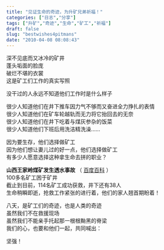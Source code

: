 ```yaml
---
title: "见证生命的奇迹，为升矿兄弟祈福！"
categories: ["日志","分享"]
tags: ["升矿","奇迹","生命","矿工","祈福"]
draft: false
slug: "bestwishes4pitmans"
date: "2010-04-08 08:08:43"
---
```


<p>深不见底而又冰冷的矿井<br>
 蓬头垢面的脸庞<br>
 破烂不堪的衣裳<br>
 这是矿工们工作的真实写照</p>

<p>没干过的人永远不知道他们工作时是什么样子</p>

<p> 很少人知道他们在井下推车因力气不够而又奋进全力挣扎的表情<br>
 很少人知道他们在矿车轮越轨而无力将它抬回去的无奈<br>
 很少人知道他们在井下吃着与煤灰参杂的饭菜<br>
 很少人知道他们下班后用洗洁精洗澡……</p>

<p>因为要生存，他们选择做矿工<br>
 因为他们想让妻儿过的好一点，他们选择做矿工<br>
 有多少人愿意选择这种拿生命去拼的职业？</p>

<p><strong>山西王家岭煤矿发生透水事故</strong> （ <a href="http://baike.baidu.com/view/3415324.htm" target="_blank">百度百科</a> ）<br>
 100多名矿工困于矿井<br>
 截止到目前，114名矿工成功获救，井下还有38人<br>
 生命稍瞬即逝，抢救工作紧张的进行着，他们的家人翘首期盼着！</p>

<p>八天，是矿工们的奇迹，也是人类的奇迹<br>
 虽然我们不在救援现场<br>
 虽然我们不能亲手托起那一根根黝黑的脊梁<br>
 我们的心，也要和他们一起，共同喊出：</p>

<p>坚强！</p>
